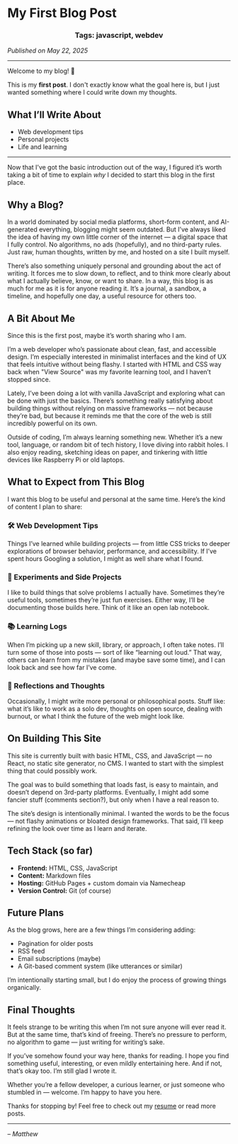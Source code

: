 <!--
title: My First Blog Post
date: 05-22-2025
tags: javascript, webdev
-->
# My First Blog Post

<h3 style="text-align: center;">Tags: javascript, webdev</h3>

*Published on May 22, 2025*

---

Welcome to my blog! 🎉

This is my **first post**. I don't exactly know what the goal here is, but I just wanted something where I could write down my thoughts.

## What I’ll Write About

- Web development tips  
- Personal projects  
- Life and learning  

---

Now that I’ve got the basic introduction out of the way, I figured it’s worth taking a bit of time to explain *why* I decided to start this blog in the first place.

## Why a Blog?

In a world dominated by social media platforms, short-form content, and AI-generated everything, blogging might seem outdated. But I’ve always liked the idea of having my own little corner of the internet — a digital space that I fully control. No algorithms, no ads (hopefully), and no third-party rules. Just raw, human thoughts, written by me, and hosted on a site I built myself.

There’s also something uniquely personal and grounding about the act of writing. It forces me to slow down, to reflect, and to think more clearly about what I actually believe, know, or want to share. In a way, this blog is as much for me as it is for anyone reading it. It’s a journal, a sandbox, a timeline, and hopefully one day, a useful resource for others too.

## A Bit About Me

Since this is the first post, maybe it’s worth sharing who I am.

I’m a web developer who’s passionate about clean, fast, and accessible design. I’m especially interested in minimalist interfaces and the kind of UX that feels intuitive without being flashy. I started with HTML and CSS way back when "View Source" was my favorite learning tool, and I haven’t stopped since.

Lately, I’ve been doing a lot with vanilla JavaScript and exploring what can be done with just the basics. There’s something really satisfying about building things without relying on massive frameworks — not because they’re bad, but because it reminds me that the core of the web is still incredibly powerful on its own.

Outside of coding, I’m always learning something new. Whether it’s a new tool, language, or random bit of tech history, I love diving into rabbit holes. I also enjoy reading, sketching ideas on paper, and tinkering with little devices like Raspberry Pi or old laptops.

## What to Expect from This Blog

I want this blog to be useful and personal at the same time. Here’s the kind of content I plan to share:

### 🛠 Web Development Tips

Things I’ve learned while building projects — from little CSS tricks to deeper explorations of browser behavior, performance, and accessibility. If I’ve spent hours Googling a solution, I might as well share what I found.

### 🧪 Experiments and Side Projects

I like to build things that solve problems I actually have. Sometimes they’re useful tools, sometimes they’re just fun exercises. Either way, I’ll be documenting those builds here. Think of it like an open lab notebook.

### 📚 Learning Logs

When I’m picking up a new skill, library, or approach, I often take notes. I’ll turn some of those into posts — sort of like “learning out loud.” That way, others can learn from my mistakes (and maybe save some time), and I can look back and see how far I’ve come.

### 💬 Reflections and Thoughts

Occasionally, I might write more personal or philosophical posts. Stuff like: what it’s like to work as a solo dev, thoughts on open source, dealing with burnout, or what I think the future of the web might look like.

## On Building This Site

This site is currently built with basic HTML, CSS, and JavaScript — no React, no static site generator, no CMS. I wanted to start with the simplest thing that could possibly work.

The goal was to build something that loads fast, is easy to maintain, and doesn’t depend on 3rd-party platforms. Eventually, I might add some fancier stuff (comments section?), but only when I have a real reason to.

The site’s design is intentionally minimal. I wanted the words to be the focus — not flashy animations or bloated design frameworks. That said, I’ll keep refining the look over time as I learn and iterate.

## Tech Stack (so far)

- **Frontend:** HTML, CSS, JavaScript
- **Content:** Markdown files
- **Hosting:** GitHub Pages + custom domain via Namecheap
- **Version Control:** Git (of course)

## Future Plans

As the blog grows, here are a few things I’m considering adding:

- Pagination for older posts
- RSS feed
- Email subscriptions (maybe)
- A Git-based comment system (like utterances or similar)

I’m intentionally starting small, but I do enjoy the process of growing things organically.

## Final Thoughts

It feels strange to be writing this when I’m not sure anyone will ever read it. But at the same time, that’s kind of freeing. There’s no pressure to perform, no algorithm to game — just writing for writing’s sake.

If you’ve somehow found your way here, thanks for reading. I hope you find something useful, interesting, or even mildly entertaining here. And if not, that’s okay too. I’m still glad I wrote it.

Whether you’re a fellow developer, a curious learner, or just someone who stumbled in — welcome. I’m happy to have you here.


Thanks for stopping by! Feel free to check out my [resume](/resume) or read more posts.

---

*– Matthew*
